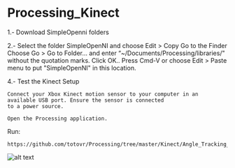 # Processing_Kinect

1.- Download SimpleOpenni folders

2.- Select the folder SimpleOpenNI and choose Edit > Copy
    Go to the Finder
    Choose Go > Go to Folder... and enter “~/Documents/Processing/libraries/" without
    the quotation marks. Click OK..
    Press Cmd-V or choose Edit > Paste menu to put "SimpleOpenNI" in this location.


4.- Test the Kinect Setup

    Connect your Xbox Kinect motion sensor to your computer in an available USB port. Ensure the sensor is connected
    to a power source.

    Open the Processing application.

Run:

    https://github.com/totovr/Processing/tree/master/Kinect/Angle_Tracking_KV1_ProssingV2.2.1_Arduino_Demo

  ![alt text](https://github.com/totovr/Processing/blob/master/Kinect/Images/Check.png)
